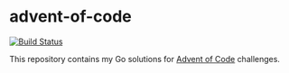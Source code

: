 # advent-of-code

[![Build Status](https://travis-ci.org/derat/advent-of-code.svg?branch=main)](https://travis-ci.org/derat/advent-of-code)

This repository contains my Go solutions for [Advent of Code] challenges.

[Advent of Code]: https://adventofcode.com/
